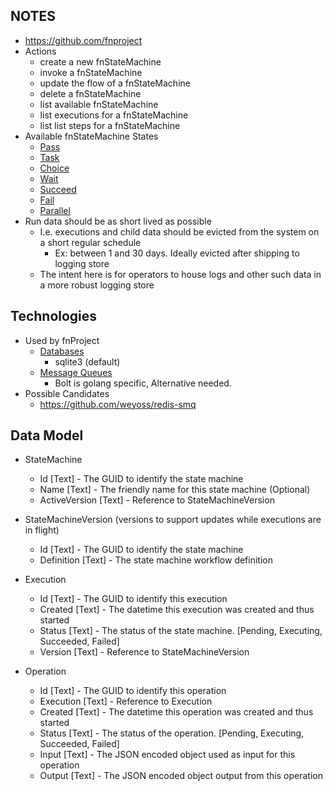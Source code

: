 ## NOTES

* https://github.com/fnproject
* Actions
    * create a new fnStateMachine
    * invoke a fnStateMachine
    * update the flow of a fnStateMachine
    * delete a fnStateMachine
    * list available fnStateMachine
    * list executions for a fnStateMachine
    * list list steps for a fnStateMachine
* Available fnStateMachine States
    * [Pass](https://docs.aws.amazon.com/step-functions/latest/dg/amazon-states-language-pass-state.html)
    * [Task](https://docs.aws.amazon.com/step-functions/latest/dg/amazon-states-language-task-state.html)
    * [Choice](https://docs.aws.amazon.com/step-functions/latest/dg/amazon-states-language-choice-state.html)
    * [Wait](https://docs.aws.amazon.com/step-functions/latest/dg/amazon-states-language-wait-state.html)
    * [Succeed](https://docs.aws.amazon.com/step-functions/latest/dg/amazon-states-language-succeed-state.html)
    * [Fail](https://docs.aws.amazon.com/step-functions/latest/dg/amazon-states-language-fail-state.html)
    * [Parallel](https://docs.aws.amazon.com/step-functions/latest/dg/amazon-states-language-parallel-state.html)
* Run data should be as short lived as possible
    * I.e. executions and child data should be evicted from the system on a short regular schedule
        * Ex: between 1 and 30 days. Ideally evicted after shipping to logging store
    * The intent here is for operators to house logs and other such data in a more robust logging store


## Technologies

* Used by fnProject
    * [Databases](https://github.com/fnproject/docs/blob/master/fn/operate/databases/README.md)
        * sqlite3 (default)
    * [Message Queues](https://github.com/fnproject/docs/blob/master/fn/operate/message-queues.md)
        * Bolt is golang specific, Alternative needed.
* Possible Candidates
    * https://github.com/weyoss/redis-smq

## Data Model

* StateMachine
    * Id            [Text] - The GUID to identify the state machine
    * Name          [Text] - The friendly name for this state machine (Optional)
    * ActiveVersion [Text] - Reference to StateMachineVersion

* StateMachineVersion (versions to support updates while executions are in flight)
    * Id         [Text] - The GUID to identify the state machine
    * Definition [Text] - The state machine workflow definition

* Execution
    * Id      [Text] - The GUID to identify this execution
    * Created [Text] - The datetime this execution was created and thus started
    * Status  [Text] - The status of the state machine. [Pending, Executing, Succeeded, Failed]
    * Version [Text] - Reference to StateMachineVersion

* Operation
    * Id        [Text] - The GUID to identify this operation
    * Execution [Text] - Reference to Execution
    * Created   [Text] - The datetime this operation was created and thus started
    * Status    [Text] - The status of the operation. [Pending, Executing, Succeeded, Failed]
    * Input     [Text] - The JSON encoded object used as input for this operation
    * Output    [Text] - The JSON encoded object output from this operation